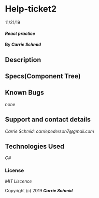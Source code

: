 # Help-ticket2
11/21/19




#### _React practice_

#### By _**Carrie Schmid**_

## Description


## Specs(Component Tree)


## Known Bugs

_none_


## Support and contact details


_Carrie Schmid: carriepederson7@gmail.com_

## Technologies Used

_C#_

### License

*MIT Liscence*

Copyright (c) 2019 **_Carrie Schmid_**
